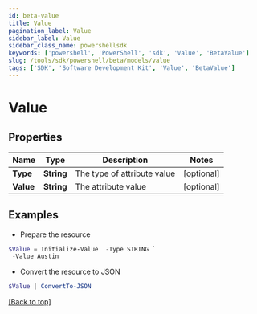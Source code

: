 ```yaml
---
id: beta-value
title: Value
pagination_label: Value
sidebar_label: Value
sidebar_class_name: powershellsdk
keywords: ['powershell', 'PowerShell', 'sdk', 'Value', 'BetaValue'] 
slug: /tools/sdk/powershell/beta/models/value
tags: ['SDK', 'Software Development Kit', 'Value', 'BetaValue']
---
```



# Value

## Properties

Name | Type | Description | Notes
------------ | ------------- | ------------- | -------------
**Type** | **String** | The type of attribute value | [optional] 
**Value** | **String** | The attribute value | [optional] 

## Examples

- Prepare the resource
```powershell
$Value = Initialize-Value  -Type STRING `
 -Value Austin
```

- Convert the resource to JSON
```powershell
$Value | ConvertTo-JSON
```


[[Back to top]](#) 

